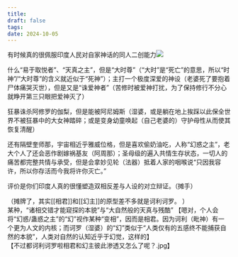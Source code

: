 ```yaml
---
title: 
draft: false
tags: 
date: 2024-10-05
---
```

有时候真的很佩服印度人民对自家神话的同人二创能力![](http://qzonestyle.gtimg.cn/qzone/em/e400906.gif)  

什么“易于取悦者”、“天真之主”，但是“大时尊”（“大时”是“死亡”的意思，所以“时神”/“大时尊”的含义就近似于“死神”）；主打一个极度深爱的神设（老婆死了要抱着尸体痛哭灭世），但是又是“诛爱神者”（苦修时被爱神打扰，为了保持修行不分心就睁开第三只眼把爱神灭了）  

狂暴诛杀阿修罗的伽梨，但是能被阿尼姆斯（湿婆，或是躺在地上挨踩以此保全世界不被狂暴中的大女神踏碎；或是变身幼童唤起（自己老婆的）守护母性从而使其恢复清醒）  

还有隔壁奎师那，宇宙相近乎雅威位格，但是喜欢偷奶油吃，人称“幻惑之主”，老大个人了还会恶作剧嫁祸基友（阿周那）；圣母级的遍入共情生存状态，一切人的痛苦都完整共情与承受，但是会拿妙见轮（法器）抵着人家的咽喉说“只因我容许，所以你存活而今我将许你灭亡。”  

评价是你们印度人真的很懂塑造双相反差与人设的对立辩证。（摊手）

（摊牌了，其实[[相君]]和[[幻主]]的原型差不多就是诃利诃罗。 ）  
某种，“诸相交错才能窥探的本貌”与“大自然般的天真与残酷” 【嗯对，个人会将“幻惑/蛊惑之主”的“幻”视作某种“变相”，因而是相君。因为诃利（毗神）有一个更为人文的内核；而诃罗（湿婆）的“幻”类似于“人类仅有的五感终不能捕获自然的本貌”，人类对自然的认知近乎于幻觉，这样的】   
【不过都诃利诃罗啦相君和幻主彼此渗透又怎么了呢？.jpg】